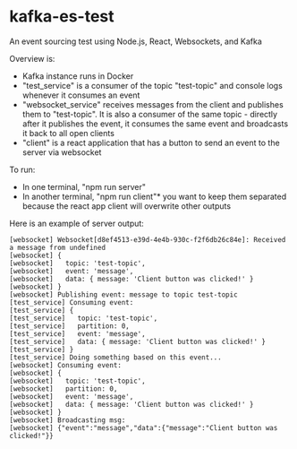 # kafka-es-test
An event sourcing test using Node.js, React, Websockets, and Kafka

Overview is:
- Kafka instance runs in Docker
- "test_service" is a consumer of the topic "test-topic" and console logs whenever it consumes an event
- "websocket_service" receives messages from the client and publishes them to "test-topic". It is also a consumer of the same topic - directly after it publishes the event, it consumes the same event and broadcasts it back to all open clients
- "client" is a react application that has a button to send an event to the server via websocket

To run:
- In one terminal, "npm run server"
- In another terminal, "npm run client"* you want to keep them separated because the react app client will overwrite other outputs

Here is an example of server output:
```console
[websocket] Websocket[d8ef4513-e39d-4e4b-930c-f2f6db26c84e]: Received a message from undefined
[websocket] {
[websocket]   topic: 'test-topic',
[websocket]   event: 'message',
[websocket]   data: { message: 'Client button was clicked!' }
[websocket] }
[websocket] Publishing event: message to topic test-topic
[test_service] Consuming event:
[test_service] {
[test_service]   topic: 'test-topic',
[test_service]   partition: 0,
[test_service]   event: 'message',
[test_service]   data: { message: 'Client button was clicked!' }
[test_service] }
[test_service] Doing something based on this event...
[websocket] Consuming event:
[websocket] {
[websocket]   topic: 'test-topic',
[websocket]   partition: 0,
[websocket]   event: 'message',
[websocket]   data: { message: 'Client button was clicked!' }
[websocket] }
[websocket] Broadcasting msg:
[websocket] {"event":"message","data":{"message":"Client button was clicked!"}}
```
